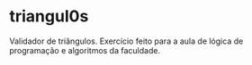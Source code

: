 # triangul0s
Validador de triângulos. Exercício feito para a aula de lógica de programação e algoritmos da faculdade.
